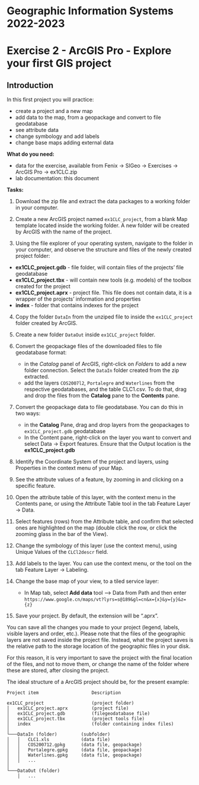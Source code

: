 # Geographic Information Systems 2022-2023

# Exercise 2 - ArcGIS Pro  - Explore your first GIS project

## Introduction

In this first project you will practice:

- create a project and a new map
- add data to the map, from a geopackage and convert to file geodatabase
- see attribute data
- change symbology and add labels
- change base maps adding external data

**What do you need:**

- data for the exercise, available from Fenix → SIGeo → Exercises → ArcGIS Pro → ex1CLC.zip
- lab documentation: this document

**Tasks:**

1.  Download the zip file and extract the data packages to a working folder in your computer.

2. Create a new ArcGIS project named `ex1CLC_project`, from a blank Map template located inside the 
working folder. A new folder will be created by ArcGIS with the name of the project.

3. Using the file explorer of your operating system, navigate to the folder in your computer, 
and observe the structure and files of the newly created project folder:

- **ex1CLC_project.gdb** - file folder, will contain files of the projects’ file geodatabase
- **ex1CLC_project.tbx** - will contain new tools (e.g. models) of the toolbox created for the project
- **ex1CLC_project.aprx** - project file. This file does not contain data, it is a wrapper of 
the projects’ information and properties
- **index** - folder that contains indexes for the project

4. Copy the folder `DataIn` from the unziped file to inside the `ex1CLC_project` folder created by ArcGIS.

5. Create a new folder `DataOut` inside `ex1CLC_project` folder.

6. Convert the geopackage files of the downloaded files to file geodatabase format:
    - in the *Catalog* panel of ArcGIS, right-click on *Folders* to add a new folder connection. 
    Select the `DataIn` folder created from the zip extracted.
    - add the layers `COS2007l2`, `Portalegre` and `Waterlines` from the respective geodatabases, 
    and the table CLC1.csv. To do that, drag and drop the files from the **Catalog** 
    pane to the **Contents** pane.

5. Convert the geopackage data to file geodatabase. You can do this in two ways:
	- in the **Catalog** Pane, drag and drop layers from the geopackages to `ex1CLC_project.gdb` geodatabase
    - In the Content pane, right-click on the layer you want to convert and select 
    Data → Export features. Ensure that the Output location is the **ex1CLC_project.gdb**

6. Identify the Coordinate System of the project and layers, using Properties in the context 
menu of your Map.

7. See the attribute values of a feature, by zooming in and clicking on a specific feature.

8. Open the attribute table of this layer, with the context menu in the Contents pane, or 
using the Attribute Table tool in the tab Feature Layer → Data.

9. Select features (rows) from the Attribute table, and confirm that selected ones are highlighted 
on the map (double click the row, or click the zooming glass in the bar of the View).

10. Change the symbology of this layer (use the context menu), using Unique Values 
of the `CLCl2descr` field.

11. Add labels to the layer. You can use the context menu, or the tool on the tab 
Feature Layer → Labeling.

12. Change the base map of your view, to a tiled service layer: 
    
    - In Map tab, select **Add data** tool --> Data from Path and then 
    enter `https://www.google.cn/maps/vt?lyrs=s@189&gl=cn&x={x}&y={y}&z={z}`

13. Save your project. By default, the extension will be “.aprx”.

You can save all the changes you made to your project (legend, labels, visible layers and order, etc.). 
Please note that the files of the geographic layers are not saved inside the project file. Instead, 
what the project saves is the relative path to the storage location of the geographic files in your disk.

For this reason, it is very important to save the project with the final location of the files, and 
not to move them, or change the name of the folder where these are stored, after closing the project.

The ideal structure of a ArcGIS project should be, for the present example:

```
Project item                    Description

ex1CLC_project                  (project folder)
│   ex1CLC_project.aprx         (project file)
│   ex1CLC_project.gdb          (filegeodatabase file)
│   ex1CLC_project.tbx          (project tools file)
│   index                       (folder containing index files)
│
└───DataIn (folder)         (subfolder)
│   │   CLC1.xls            (data file)
│   │   COS200712.gpkg      (data file, geopackage)
│   │   Portalegre.gpkg     (data file, geopackage)
│   │   Waterlines.gpkg     (data file, geopackage)
│   │   ...
│   
└───DataOut (folder)
    │   ...
```
